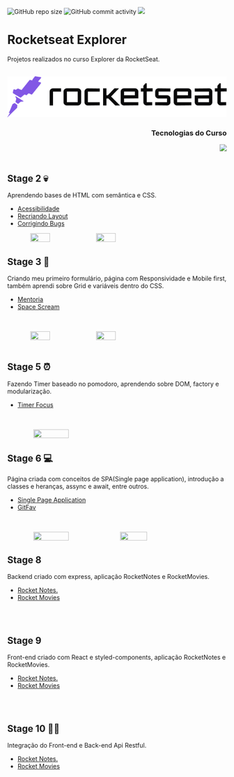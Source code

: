 ![GitHub repo size](https://img.shields.io/github/repo-size/douglaSantoSilva/Explorer?style=flat-square)
![GitHub commit activity](https://img.shields.io/github/commit-activity/m/douglaSantoSilva/Explorer?style=flat-square)
<img src="https://img.shields.io/badge/Warning-not__completed-red"/>
# Rocketseat Explorer 
Projetos realizados no curso Explorer da RocketSeat.
</br>
</br>
<div>
  <img src="https://raw.githubusercontent.com/Rocketseat/awesome/master/assets/logo_rocketseat.png" alt="Imagem de um Astronauta">
</div>

  
<div align="right">
  <h3>Tecnologias do Curso</h3>
  <div>
    <a  width="50%" height="50%" href="https://skillicons.dev">
    <img src="https://skillicons.dev/icons?i=js,html,css,react,nodejs,git,github" />
    </a>
  </div>
</div>

<br>

<h2>Stage 2 💀</h2>
<div>
  Aprendendo bases de HTML com semântica e CSS.
  <ul>
    <li>
    <a href="https://github.com/douglaSantoSilva/Explorer/tree/master/stage_2/acessibilidade"> Acessibilidade</a>
    </li>
    <li>
    <a href="https://github.com/douglaSantoSilva/Explorer/tree/master/stage_2/recriando_layout">Recriando Layout</a>
    </li>
     <li>
    <a href="https://github.com/douglaSantoSilva/Explorer/tree/master/stage_2/corrigindo_bugs_2">Corrigindo Bugs</a>
    </li>
  </ul>
  <div style="display:flex" align="center">
  <img width="30%" height="30%" src="https://user-images.githubusercontent.com/107257951/194413614-a4cb6a5b-f8a1-49d2-ab47-d0e37ed76946.png">
  <img width="30%" height="30%" src="https://user-images.githubusercontent.com/107257951/194414057-9b6c0446-d907-4a2f-ace2-5ed5798ac357.png">
  </div>
</div>



## Stage 3  📱
<div>
  Criando meu primeiro formulário, página com Responsividade e Mobile first, também aprendi sobre Grid e variáveis dentro do CSS.
  <ul>
    <li>
      <a href="https://github.com/douglaSantoSilva/Explorer/tree/master/stage_3/formularios">Mentoria</a>
    </li>
    <li>
      <a href="https://github.com/douglaSantoSilva/Explorer/tree/master/stage_3/space_cream">Space Scream</a>
    </li>
  </ul>
  <br><br>
  <div style="display:flex" align="center">
  <img width="30%" height="30%" src="https://user-images.githubusercontent.com/107257951/194415684-704a01c7-2aaf-4368-a2d6-1835a591fc9b.png">
  <img width="30%" height="30%" src="https://user-images.githubusercontent.com/107257951/194415742-3d5fae4a-3552-4041-a7a1-18a1e418fff1.png">
  </div>
</div>

<br>

## Stage 5 ⏰
<div>
   Fazendo Timer baseado no pomodoro, aprendendo sobre DOM, factory e modularização.
   <ul><li><a href="https://github.com/douglaSantoSilva/Explorer/tree/master/stage_5">Timer Focus</a></li></ul>
  <br><br>
  <div style="display:flex" align="center">
    <img width="40%" height="40%" src="https://user-images.githubusercontent.com/107257951/194416430-39006c2e-ec5c-4d92-bf92-08b620de56a4.png">
  </div>
</div>

## Stage 6 💻
<div>
   Página criada com conceitos de SPA(Single page application), introdução a classes e heranças, assync e await, entre outros.
  <ul>
  <li><a href="https://github.com/douglaSantoSilva/Explorer/tree/master/stage_6/single_page_application">Single Page Application</a></li>
  <li><a href="https://github.com/douglaSantoSilva/Explorer/tree/master/stage_6/GitFav">GitFav</a></li>
  </ul>
  <br><br>
  <div style="display:flex" align="center">
    <img width="40%" height="25%" src="https://user-images.githubusercontent.com/107257951/194416912-55d91828-a2e1-4457-ab72-4f2798355b0b.png">
    <img width="35%" height="30%" src="https://user-images.githubusercontent.com/107257951/194416948-458da5fd-1b50-44cd-a7ff-b5a669207155.png">
  </div>
</div>

## Stage 8

<div>
   Backend criado com express, aplicação RocketNotes e RocketMovies.
  <ul>
  <li><a href="https://github.com/douglaSantoSilva/Explorer/tree/master/stage_8/criandoAplicacaoNodeJs">Rocket Notes.</a></li>
  <li><a href="https://github.com/douglaSantoSilva/Explorer/tree/master/stage_8/node_filmes">Rocket Movies</a></li>
  </ul>
  <br><br>
</div>

## Stage 9

<div>
   Front-end criado com React e styled-components, aplicação RocketNotes e RocketMovies.
  <ul>
  <li><a href="https://github.com/douglaSantoSilva/Explorer/tree/master/stage_9/rocketnotes">Rocket Notes.</a></li>
  <li><a href="https://github.com/douglaSantoSilva/Explorer/tree/master/stage_9/rocketMovies">Rocket Movies</a></li>
  </ul>
  <br><br>
</div>

## Stage 10 🧑‍🚀

<div>
   Integração do Front-end e Back-end Api Restful.
  <ul>
  <li><a href="">Rocket Notes.</a></li>
  <li><a href="">Rocket Movies</a></li>
  </ul>
  <br><br>
</div>
